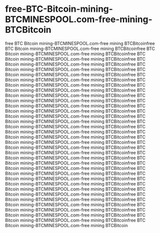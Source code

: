 # free-BTC-Bitcoin-mining-BTCMINESPOOL.com-free-mining-BTCBitcoin
free BTC Bitcoin mining-BTCMINESPOOL.com-free mining BTCBitcoinfree BTC Bitcoin mining-BTCMINESPOOL.com-free mining BTCBitcoinfree BTC Bitcoin mining-BTCMINESPOOL.com-free mining BTCBitcoinfree BTC Bitcoin mining-BTCMINESPOOL.com-free mining BTCBitcoinfree BTC Bitcoin mining-BTCMINESPOOL.com-free mining BTCBitcoinfree BTC Bitcoin mining-BTCMINESPOOL.com-free mining BTCBitcoinfree BTC Bitcoin mining-BTCMINESPOOL.com-free mining BTCBitcoinfree BTC Bitcoin mining-BTCMINESPOOL.com-free mining BTCBitcoinfree BTC Bitcoin mining-BTCMINESPOOL.com-free mining BTCBitcoinfree BTC Bitcoin mining-BTCMINESPOOL.com-free mining BTCBitcoinfree BTC Bitcoin mining-BTCMINESPOOL.com-free mining BTCBitcoinfree BTC Bitcoin mining-BTCMINESPOOL.com-free mining BTCBitcoinfree BTC Bitcoin mining-BTCMINESPOOL.com-free mining BTCBitcoinfree BTC Bitcoin mining-BTCMINESPOOL.com-free mining BTCBitcoinfree BTC Bitcoin mining-BTCMINESPOOL.com-free mining BTCBitcoinfree BTC Bitcoin mining-BTCMINESPOOL.com-free mining BTCBitcoinfree BTC Bitcoin mining-BTCMINESPOOL.com-free mining BTCBitcoinfree BTC Bitcoin mining-BTCMINESPOOL.com-free mining BTCBitcoinfree BTC Bitcoin mining-BTCMINESPOOL.com-free mining BTCBitcoinfree BTC Bitcoin mining-BTCMINESPOOL.com-free mining BTCBitcoinfree BTC Bitcoin mining-BTCMINESPOOL.com-free mining BTCBitcoinfree BTC Bitcoin mining-BTCMINESPOOL.com-free mining BTCBitcoinfree BTC Bitcoin mining-BTCMINESPOOL.com-free mining BTCBitcoinfree BTC Bitcoin mining-BTCMINESPOOL.com-free mining BTCBitcoinfree BTC Bitcoin mining-BTCMINESPOOL.com-free mining BTCBitcoinfree BTC Bitcoin mining-BTCMINESPOOL.com-free mining BTCBitcoinfree BTC Bitcoin mining-BTCMINESPOOL.com-free mining BTCBitcoinfree BTC Bitcoin mining-BTCMINESPOOL.com-free mining BTCBitcoinfree BTC Bitcoin mining-BTCMINESPOOL.com-free mining BTCBitcoinfree BTC Bitcoin mining-BTCMINESPOOL.com-free mining BTCBitcoinfree BTC Bitcoin mining-BTCMINESPOOL.com-free mining BTCBitcoinfree BTC Bitcoin mining-BTCMINESPOOL.com-free mining BTCBitcoinfree BTC Bitcoin mining-BTCMINESPOOL.com-free mining BTCBitcoinfree BTC Bitcoin mining-BTCMINESPOOL.com-free mining BTCBitcoinfree BTC Bitcoin mining-BTCMINESPOOL.com-free mining BTCBitcoinfree BTC Bitcoin mining-BTCMINESPOOL.com-free mining BTCBitcoin

